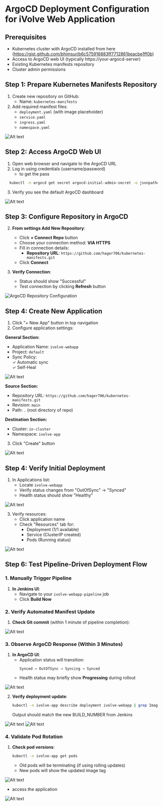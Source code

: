 # ArgoCD Deployment Configuration for iVolve Web Application

## Prerequisites
- Kubernetes cluster with ArgoCD installed from here (https://gist.github.com/bhimsur/b6c575916883ff7712861beacbe1ff0b)
- Access to ArgoCD web UI (typically https://your-argocd-server)
- Existing Kubernetes manifests repository
- Cluster admin permissions

## Step 1: Prepare Kubernetes Manifests Repository
1. Create new repository on GitHub:
   - Name: `kubernetes-manifests`
2. Add required manifest files:
   - `deployment.yaml` (with image placeholder)
   - `service.yaml`
   - `ingress.yaml`
   - `namespace.yaml`

![Alt text](assets/pic2.png)

## Step 2: Access ArgoCD Web UI
1. Open  web browser and navigate to the ArgoCD URL
2. Log in using credentials (username/password)
   - to get the pass 
 ```bash 
   kubectl -n argocd get secret argocd-initial-admin-secret -o jsonpath="{.data.password}" | base64 -d; echo
   ```
3. Verify you see the default ArgoCD dashboard

![Alt text](assets/pic1.png)

## Step 3: Configure Repository in ArgoCD
2. **From settings Add New Repository**:
   - Click **+ Connect Repo** button
   - Choose your connection method: **VIA HTTPS**
   - Fill in connection details:
     - **Repository URL**: `https://github.com/hager706/kubernetes-manifests.git`
   - Click **Connect**

3. **Verify Connection**:
   - Status should show "Successful"
   - Test connection by clicking **Refresh** button

![ArgoCD Repository Configuration](assets/pic3.png)

## Step 4: Create New Application
1. Click "+ New App" button in top navigation
2. Configure application settings:

**General Section:**
- Application Name: `ivolve-webapp`  
- Project: `default`  
- Sync Policy:  
  ✓ Automatic sync  
  ✓ Self-Heal  

![Alt text](assets/pic4.png)

**Source Section:**
- Repository URL: `https://github.com/hager706/kubernetes-manifests.git`  
- Revision: `main`  
- Path: `.` (root directory of repo)  

**Destination Section:**
- Cluster: `in-cluster`  
- Namespace: `ivolve-app`  

3. Click "Create" button

![Alt text](assets/pic5.png)

## Step 4: Verify Initial Deployment
1. In Applications list:
   - Locate `ivolve-webapp`
   - Verify status changes from "OutOfSync" → "Synced"
   - Health status should show "Healthy"

![Alt text](assets/pic6.png)

3. Verify resources:
   - Click application name
   - Check "Resources" tab for:
     - Deployment (1/1 available)
     - Service (ClusterIP created)
     - Pods (Running status)

![Alt text](assets/pic7.png)

## Step 6: Test Pipeline-Driven Deployment Flow

### 1. Manually Trigger Pipeline
1. **In Jenkins UI**:
   - Navigate to your `ivolve-webapp-pipeline` job
   - Click **Build Now** 

### 2. Verify Automated Manifest Update
1. **Check Git commit** (within 1 minute of pipeline completion):

![Alt text](assets/pic2.png)

### 3. Observe ArgoCD Response (Within 3 Minutes)
1. **In ArgoCD UI**:
   - Application status will transition:
     ```
     Synced → OutOfSync → Syncing → Synced
     ```
   - Health status may briefly show **Progressing** during rollout

![Alt text](assets/pic8.png)

2. **Verify deployment update**:
   ```bash
   kubectl -n ivolve-app describe deployment ivolve-webapp | grep Image
   ```
   Output should match the new BUILD_NUMBER from Jenkins

![Alt text](assets/pic9.png)
![Alt text](assets/pic10.png)

### 4. Validate Pod Rotation
1. **Check pod versions**:
   ```bash
   kubectl -n ivolve-app get pods 
   ```
   - Old pods will be terminating (if using rolling updates)
   - New pods will show the updated image tag

![Alt text](assets/pic11.png)

   - access the application 

![Alt text](assets/pic12.png)

